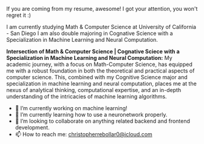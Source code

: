 If you are coming from my resume, awesome! I got your attention, you won't regret it :)

I am currently studying Math & Computer Science at University of California - San Diego
I am also double majoring in Cognative Science with a Specialization in Machine Learning and Neural Computation. 

**Intersection of Math & Computer Science | Cognative Sciece with a Specialization in Machine Learning and Neural Computation:**
My academic journey, with a focus on Math-Computer Science, has equipped me with a robust foundation in both the theoretical and practical aspects of computer science. This, combined with my Cognitive Science major and specialization in machine learning and neural computation, places me at the nexus of analytical thinking, computational expertise, and an in-depth understanding of the intricacies of machine learning algorithms.

- 🔭 I’m currently working on machine learning!
- 🌱 I’m currently learning how to use a neuronetwork properly.
- 👯 I’m looking to collaborate on anything related backend and frontend development.
- 📫 How to reach me: christopherrebollar0@icloud.com
